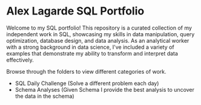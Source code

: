 # Alex Lagarde SQL Portfolio 

Welcome to my SQL portfolio! This repository is a curated collection of my 
independent work in SQL, showcasing my skills in data manipulation, query
optimization, database design, and data analysis. As an analytical worker with a strong 
background in data science, I've included a variety of examples that demonstrate my 
ability to transform and interpret data effectively.

Browse through the folders to view different categories of work. 
- SQL Daily Challenge (Solve a different problem each day)
- Schema Analyses (Given Schema I provide the best analysis to uncover the data in the schema)
